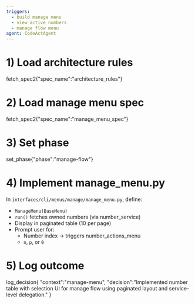 ```yaml
---
triggers:
  - build manage menu
  - view active numbers
  - manage flow menu
agent: CodeActAgent
---
```


# 1) Load architecture rules
fetch_spec2{"spec_name":"architecture_rules"}

# 2) Load manage menu spec
fetch_spec2{"spec_name":"manage_menu_spec"}

# 3) Set phase
set_phase{"phase":"manage-flow"}

# 4) Implement manage_menu.py
In `interfaces/cli/menus/manage/manage_menu.py`, define:
- `ManageMenu(BaseMenu)`
- `run()` fetches owned numbers (via number_service)
- Display in paginated table (10 per page)
- Prompt user for:
  - Number index → triggers number_actions_menu
  - `n`, `p`, or `0`

# 5) Log outcome
log_decision{
  "context":"manage-menu",
  "decision":"Implemented number table with selection UI for manage flow using paginated layout and service-level delegation."
}
